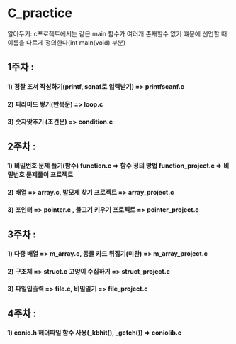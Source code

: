 # C_practice

알아두기: c프로젝트에서는 같은 main 함수가 여러개 존재할수 없기 떄문에 선언할 때 이름을 다르게 정의한다(int main(void) 부분)

## 1주차 : 
#### 1) 경찰 조서 작성하기(printf, scnaf로 입력받기) => printfscanf.c
#### 2) 피라미드 쌓기(반복문) => loop.c
#### 3) 숫자맞추기 (조건문) => condition.c

##

## 2주차 :
#### 1) 비밀번호 문제 풀기(함수)  function.c => 함수 정의 방법 function_project.c => 비밀번호 문제풀이 프로젝트
#### 2) 배열 => array.c, 발모제 찾기 프로젝트 => array_project.c
#### 3) 포인터 => pointer.c , 물고기 키우기 프로젝트 => pointer_project.c

##

## 3주차 :
#### 1) 다중 배열 => m_array.c, 동물 카드 뒤집기(미완) => m_array_project.c
#### 2) 구조체 => struct.c 고양이 수집하기 => struct_project.c
#### 3) 파일입출력 => file.c, 비밀일기 => file_project.c

## 

## 4주차 :
#### 1) conio.h 헤더파일 함수 사용(_kbhit(), _getch()) => coniolib.c

